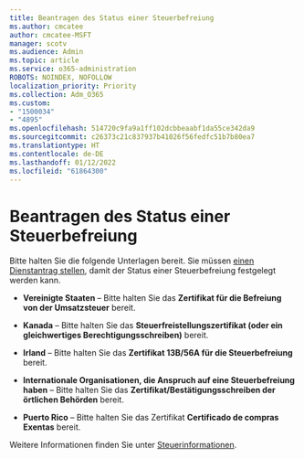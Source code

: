 ```yaml
---
title: Beantragen des Status einer Steuerbefreiung
ms.author: cmcatee
author: cmcatee-MSFT
manager: scotv
ms.audience: Admin
ms.topic: article
ms.service: o365-administration
ROBOTS: NOINDEX, NOFOLLOW
localization_priority: Priority
ms.collection: Adm_O365
ms.custom:
- "1500034"
- "4895"
ms.openlocfilehash: 514720c9fa9a1ff102dcbbeaabf1da55ce342da9
ms.sourcegitcommit: c26373c21c837937b41026f56fedfc51b7b80ea7
ms.translationtype: HT
ms.contentlocale: de-DE
ms.lasthandoff: 01/12/2022
ms.locfileid: "61864300"
---
```

# <a name="apply-for-tax-exempt-status"></a>Beantragen des Status einer Steuerbefreiung

Bitte halten Sie die folgende Unterlagen bereit. Sie müssen [einen Dienstantrag stellen](https://go.microsoft.com/fwlink/p/?linkid=518322), damit der Status einer Steuerbefreiung festgelegt werden kann.

- **Vereinigte Staaten** – Bitte halten Sie das **Zertifikat für die Befreiung von der Umsatzsteuer** bereit.

- **Kanada** – Bitte halten Sie das **Steuerfreistellungszertifikat (oder ein gleichwertiges Berechtigungsschreiben)** bereit.

- **Irland** – Bitte halten Sie das **Zertifikat 13B/56A für die Steuerbefreiung** bereit.

- **Internationale Organisationen, die Anspruch auf eine Steuerbefreiung haben** – Bitte halten Sie das **Zertifikat/Bestätigungsschreiben der örtlichen Behörden** bereit.

- **Puerto Rico** – Bitte halten Sie das Zertifikat **Certificado de compras Exentas** bereit.

Weitere Informationen finden Sie unter [Steuerinformationen](https://docs.microsoft.com/microsoft-365/commerce/billing-and-payments/tax-information).
